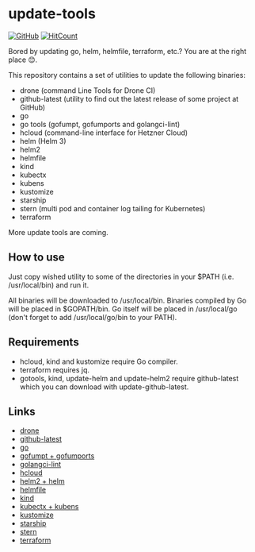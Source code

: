 # update-tools

[![GitHub](https://img.shields.io/github/license/acim/update-tools)](LICENSE)
[![HitCount](http://hits.dwyl.com/acim/update-tools.svg)](http://hits.dwyl.com/acim/update-tools)

Bored by updating go, helm, helmfile, terraform, etc.? You are at the right place 😊.

This repository contains a set of utilities to update the following binaries:

- drone (command Line Tools for Drone CI)
- github-latest (utility to find out the latest release of some project at GitHub)
- go
- go tools (gofumpt, gofumports and golangci-lint)
- hcloud (command-line interface for Hetzner Cloud)
- helm (Helm 3)
- helm2
- helmfile
- kind
- kubectx
- kubens
- kustomize
- starship
- stern (multi pod and container log tailing for Kubernetes)
- terraform

More update tools are coming.

## How to use

Just copy wished utility to some of the directories in your \$PATH (i.e. /usr/local/bin) and run it.

All binaries will be downloaded to /usr/local/bin. Binaries compiled by Go will be placed in \$GOPATH/bin. Go itself will be placed in /usr/local/go (don't forget to add /usr/local/go/bin to your PATH).

## Requirements

- hcloud, kind and kustomize require Go compiler.
- terraform requires jq.
- gotools, kind, update-helm and update-helm2 require github-latest which you can download with update-github-latest.

## Links

- [drone](https://github.com/drone/drone-cli)
- [github-latest](https://github.com/acim/github-latest)
- [go](https://golang.org/)
- [gofumpt + gofumports](https://github.com/mvdan/gofumpt)
- [golangci-lint](https://github.com/golangci/golangci-lint)
- [hcloud](https://github.com/hetznercloud/cli)
- [helm2 + helm](https://github.com/helm/helm)
- [helmfile](https://github.com/roboll/helmfile)
- [kind](https://github.com/kubernetes-sigs/kind)
- [kubectx + kubens](https://github.com/ahmetb/kubectx)
- [kustomize](https://github.com/kubernetes-sigs/kustomize)
- [starship](https://github.com/starship/starship)
- [stern](https://github.com/wercker/stern)
- [terraform](https://github.com/hashicorp/terraform)
